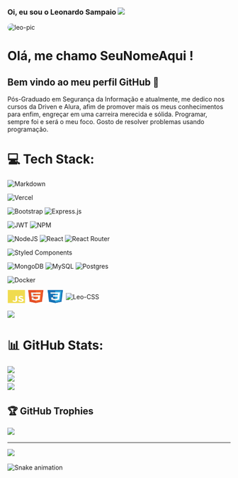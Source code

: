 ### Oi, eu sou o Leonardo Sampaio <img src="https://raw.githubusercontent.com/kaueMarques/kaueMarques/master/hi.gif" width="3%">
<img alt="leo-pic" height="150" style="border-radius:50px;" src="https://clubedosgeeks.com.br/wp-content/uploads/2016/01/dormrm.gif">

# Olá, me chamo SeuNomeAqui ! 
## Bem vindo ao meu perfil GitHub 👋

Pós-Graduado em Segurança da Informação e atualmente, me dedico nos cursos da 
Driven e Alura, afim de promover mais os meus conhecimentos para enfim, engreçar 
em uma carreira merecida e sólida. Programar, sempre foi e será o meu foco. 
Gosto de resolver problemas usando programação. <br/>
  
# 💻 Tech Stack:

 ![Markdown](https://img.shields.io/badge/markdown-%23000000.svg?style=flat&logo=markdown&logoColor=white) 

 ![Vercel](https://img.shields.io/badge/vercel-%23000000.svg?style=flat&logo=vercel&logoColor=white) 

 ![Bootstrap](https://img.shields.io/badge/bootstrap-%23563D7C.svg?style=flat&logo=bootstrap&logoColor=white) 
 ![Express.js](https://img.shields.io/badge/express.js-%23404d59.svg?style=flat&logo=express&logoColor=%2361DAFB) 

 ![JWT](https://img.shields.io/badge/JWT-black?style=flat&logo=JSON%20web%20tokens) 
 ![NPM](https://img.shields.io/badge/NPM-%23000000.svg?style=flat&logo=npm&logoColor=white) 

 ![NodeJS](https://img.shields.io/badge/node.js-6DA55F?style=flat&logo=node.js&logoColor=white) 
 ![React](https://img.shields.io/badge/react-%2320232a.svg?style=flat&logo=react&logoColor=%2361DAFB) 
 ![React Router](https://img.shields.io/badge/React_Router-CA4245?style=flat&logo=react-router&logoColor=white) 

 ![Styled Components](https://img.shields.io/badge/styled--components-DB7093?style=flat&logo=styled-components&logoColor=white) 
 
 ![MongoDB](https://img.shields.io/badge/MongoDB-%234ea94b.svg?style=flat&logo=mongodb&logoColor=white) 
 ![MySQL](https://img.shields.io/badge/mysql-%2300f.svg?style=flat&logo=mysql&logoColor=white) 
 ![Postgres](https://img.shields.io/badge/postgres-%23316192.svg?style=flat&logo=postgresql&logoColor=white) 

 ![Docker](https://img.shields.io/badge/docker-%230db7ed.svg?style=flat&logo=docker&logoColor=white) 


  <div>
    <img align="center" alt="Leo-Js" height="30" width="40" src="https://raw.githubusercontent.com/devicons/devicon/master/icons/javascript/javascript-plain.svg" />
    <img align="center" alt="Leo-HTML" height="30" width="40" src="https://raw.githubusercontent.com/devicons/devicon/master/icons/html5/html5-original.svg" />
    <img align="center" alt="Leo-CSS" height="30" width="40" src="https://raw.githubusercontent.com/devicons/devicon/master/icons/css3/css3-original.svg" />  
    <img align="center" alt="Leo-CSS" height="30" width="40" src="https://cdn.jsdelivr.net/gh/devicons/devicon/icons/typescript/typescript-original.svg" />          
  </div>
  <br>
  
  
  
<img height="150em" src="https://github-readme-stats.vercel.app/api/top-langs/?username=leopsam&layout=compact&langs_count=7&theme=github_dark"/>




# 📊 GitHub Stats:
![](https://github-readme-stats.vercel.app/api?username=codethi&theme=prussian&hide_border=true&include_all_commits=false&count_private=false)<br/>
![](https://github-readme-streak-stats.herokuapp.com/?user=codethi&theme=prussian&hide_border=true)<br/>
![](https://github-readme-stats.vercel.app/api/top-langs/?username=codethi&theme=prussian&hide_border=true&include_all_commits=false&count_private=false&layout=compact)

## 🏆 GitHub Trophies
![](https://github-profile-trophy.vercel.app/?username=codethi&theme=radical&no-frame=true&no-bg=false&margin-w=4)

---
[![](https://visitcount.itsvg.in/api?id=codethi&icon=0&color=0)](https://visitcount.itsvg.in)

<!-- Proudly created with GPRM ( https://gprm.itsvg.in ) -->

![Snake animation](https://github.com/codethi/codethi/blob/output/github-contribution-grid-snake.svg)
